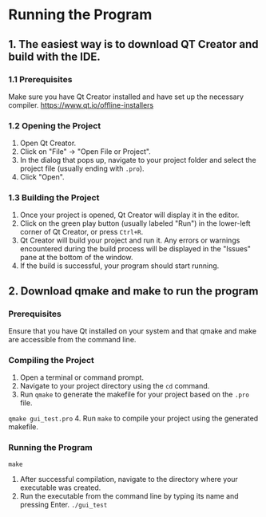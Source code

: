 #  Running the Program

## 1. The easiest way is to download QT Creator and build with the IDE. 

### 1.1 Prerequisites

Make sure you have Qt Creator installed and have set up the necessary compiler. https://www.qt.io/offline-installers

### 1.2 Opening the Project

1. Open Qt Creator.
2. Click on "File" -> "Open File or Project".
3. In the dialog that pops up, navigate to your project folder and select the project file (usually ending with `.pro`).
4. Click "Open".

### 1.3 Building the Project

1. Once your project is opened, Qt Creator will display it in the editor.
2. Click on the green play button (usually labeled "Run") in the lower-left corner of Qt Creator, or press `Ctrl+R`.
3. Qt Creator will build your project and run it. Any errors or warnings encountered during the build process will be displayed in the "Issues" pane at the bottom of the window.
4. If the build is successful, your program should start running.


## 2. Download qmake and make to run the program

### Prerequisites

Ensure that you have Qt installed on your system and that qmake and make are accessible from the command line.

### Compiling the Project

1. Open a terminal or command prompt.
2. Navigate to your project directory using the `cd` command.
3. Run `qmake` to generate the makefile for your project based on the `.pro` file.

```qmake gui_test.pro```
4. Run `make` to compile your project using the generated makefile.

### Running the Program
```make```
1. After successful compilation, navigate to the directory where your executable was created.
2. Run the executable from the command line by typing its name and pressing Enter.
```./gui_test```
